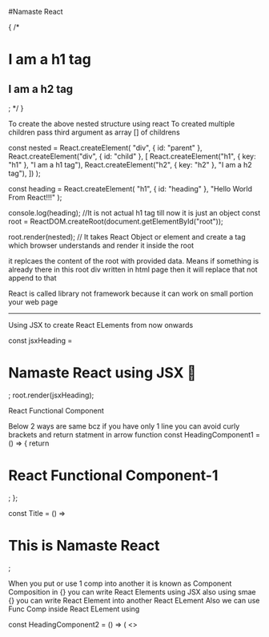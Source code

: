 #Namaste React

{
/\* <div id="parent">

  <div id="child">
    <h1>I am a h1 tag</h1>
    <h2>I am a h2 tag</h2>
  </div>
</div>; */
}

To create the above nested structure using react
To created multiple children pass third argument as array [] of childrens

const nested = React.createElement(
"div",
{ id: "parent" },
React.createElement("div", { id: "child" }, [
React.createElement("h1", { key: "h1" }, "I am a h1 tag"),
React.createElement("h2", { key: "h2" }, "I am a h2 tag"),
])
);

const heading = React.createElement(
"h1",
{ id: "heading" },
"Hello World From React!!!"
);

console.log(heading); //It is not actual h1 tag till now it is just an object
const root = ReactDOM.createRoot(document.getElementById("root"));

root.render(nested); // It takes React Object or element and create a tag which browser understands and render it inside the root

it replcaes the content of the root with provided data. Means if something is already there in this root div written in html page then it will replace that not append to that

React is called library not framework because it can work on small portion your web page

---

Using JSX to create React ELements from now onwards

const jsxHeading = <h1 className="parent">Namaste React using JSX 🚀</h1>;
root.render(jsxHeading);

React Functional Component

Below 2 ways are same bcz if you have only 1 line you can avoid curly brackets and return statment in arrow function
const HeadingComponent1 = () => {
return <h1 className="heading">React Functional Component-1</h1>;
};

const Title = () => <h1>This is Namaste React </h1>;

When you put or use 1 comp into another it is known as Component Composition
in {} you can write React Elements using JSX also
using smae {} you can write React Element into another React ELement
Also we can use Func Comp inside React ELement using <Comp Name />

const HeadingComponent2 = () => (
<>

<Title />
<h2>{console.log("dbsisnisnin")}</h2>
{jsxHeading}
<h1 className="heading">React Functional Component-2</h1>
</>
);

To render functional component we have to wrap the name into < /> structure
root.render(<HeadingComponent2 />);

---

Building a Simple Food App using React

UI Planning

Header

- Logo
- Nav Items

Body

- Search
- Restaurant Container
  - Restaurant Card

Footer

- Copyright
- Links
- Address
- Contact

==> There are 2 types of exports

1. default - to export 1 thing and for import no need to use {} syntax - export default name
2. named - to import multiple things from a file. use {} at time of import syntax - write export infront of comp or other
